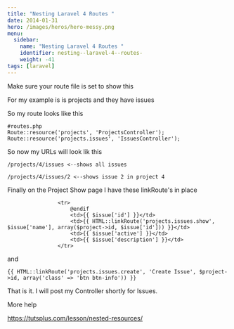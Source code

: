 ```yaml
---
title: "Nesting Laravel 4 Routes "
date: 2014-01-31
hero: /images/heros/hero-messy.png
menu:
  sidebar:
    name: "Nesting Laravel 4 Routes "
    identifier: nesting--laravel-4--routes-
    weight: -41
tags: [laravel]
---
```


Make sure your route file is set to show this 

For my example is is projects and they have issues

So my route looks like this

~~~
#routes.php
Route::resource('projects', 'ProjectsController');
Route::resource('projects.issues', 'IssuesController');
~~~

So now my URLs will look lik this

~~~
/projects/4/issues <--shows all issues

/projects/4/issues/2 <--shows issue 2 in project 4
~~~


Finally on the Project Show page I have these linkRoute's in place

~~~
                <tr>
                    @endif
                    <td>{{ $issue['id'] }}</td>
                    <td>{{ HTML::linkRoute('projects.issues.show', $issue['name'], array($project->id, $issue['id'])) }}</td>
                    <td>{{ $issue['active'] }}</td>
                    <td>{{ $issue['description'] }}</td>
                </tr>
~~~

and

~~~
{{ HTML::linkRoute('projects.issues.create', 'Create Issue', $project->id, array('class' => 'btn btn-info')) }}
~~~

 

That is it. I will post my Controller shortly for Issues.

More help

https://tutsplus.com/lesson/nested-resources/